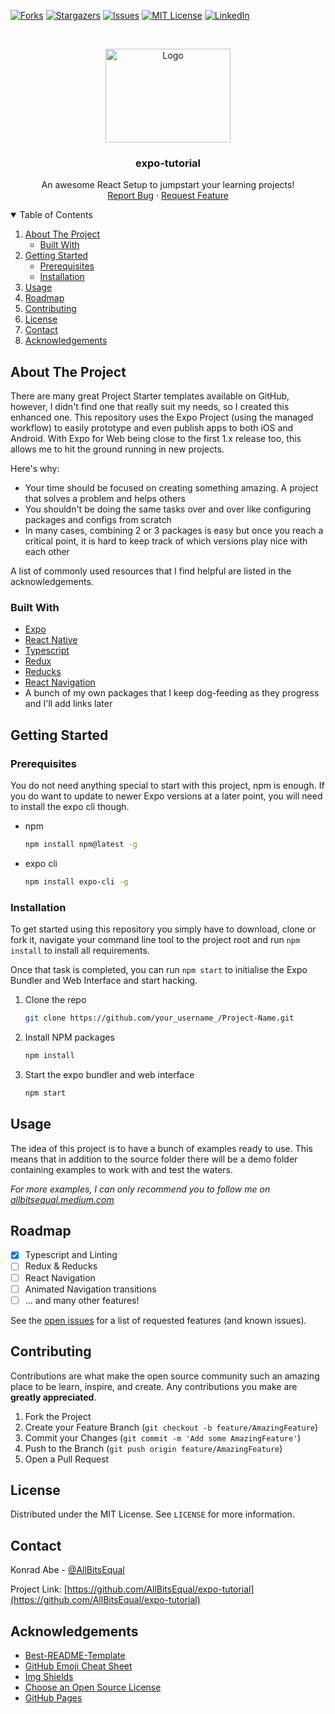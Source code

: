 <!-- PROJECT SHIELDS -->
<!--
*** I'm using markdown "reference style" links for readability.
*** Reference links are enclosed in brackets [ ] instead of parentheses ( ).
*** See the bottom of this document for the declaration of the reference variables
*** for contributors-url, forks-url, etc. This is an optional, concise syntax you may use.
*** https://www.markdownguide.org/basic-syntax/#reference-style-links
-->
[![Forks][forks-shield]][forks-url]
[![Stargazers][stars-shield]][stars-url]
[![Issues][issues-shield]][issues-url]
[![MIT License][license-shield]][license-url]
[![LinkedIn][linkedin-shield]][linkedin-url]



<!-- PROJECT LOGO -->
<br />
<p align="center">
  <a href="https://github.com/AllBitsEqual/expo-tutorial">
    <img src="assets/AllBitsEqual_logo_light.png" alt="Logo" width="200" height="150">
  </a>

<h3 align="center">expo-tutorial</h3>

  <p align="center">
    An awesome React Setup to jumpstart your learning projects!
    <br />
<!--
    <a href="https://github.com/AllBitsEqual/expo-tutorial"><strong>Explore the docs »</strong></a>
    <br />
    <br />
    <a href="https://github.com/AllBitsEqual/expo-tutorial">View Demo</a>
    ·
-->
    <a href="https://github.com/AllBitsEqual/expo-tutorial/issues">Report Bug</a>
    ·
    <a href="https://github.com/AllBitsEqual/expo-tutorial/issues">Request Feature</a>
  </p>



<!-- TABLE OF CONTENTS -->
<details open="open">
  <summary>Table of Contents</summary>
  <ol>
    <li>
      <a href="#about-the-project">About The Project</a>
      <ul>
        <li><a href="#built-with">Built With</a></li>
      </ul>
    </li>
    <li>
      <a href="#getting-started">Getting Started</a>
      <ul>
        <li><a href="#prerequisites">Prerequisites</a></li>
        <li><a href="#installation">Installation</a></li>
      </ul>
    </li>
    <li><a href="#usage">Usage</a></li>
    <li><a href="#roadmap">Roadmap</a></li>
    <li><a href="#contributing">Contributing</a></li>
    <li><a href="#license">License</a></li>
    <li><a href="#contact">Contact</a></li>
    <li><a href="#acknowledgements">Acknowledgements</a></li>
  </ol>
</details>



<!-- ABOUT THE PROJECT -->
## About The Project

<!--[![Product Name Screen Shot][product-screenshot]](https://example.com)-->

There are many great Project Starter templates available on GitHub, however, I didn't find one that really suit my needs, so I created this enhanced one. This repository uses the Expo Project (using the managed workflow) to easily prototype and even publish apps to both iOS and Android. With Expo for Web being close to the first 1.x release too, this allows me to hit the ground running in new projects.

Here's why:
* Your time should be focused on creating something amazing. A project that solves a problem and helps others
* You shouldn't be doing the same tasks over and over like configuring packages and configs from scratch
* In many cases, combining 2 or 3 packages is easy but once you reach a critical point, it is hard to keep track of which versions play nice with each other

A list of commonly used resources that I find helpful are listed in the acknowledgements.


### Built With

* [Expo]()
* [React Native]()
* [Typescript]()
* [Redux]()
* [Reducks]()
* [React Navigation]()
* A bunch of my own packages that I keep dog-feeding as they progress and I'll add links later



<!-- GETTING STARTED -->
## Getting Started

### Prerequisites

You do not need anything special to start with this project, npm is enough. If you do want to update to newer Expo versions at a later point, you will need to install the expo cli though.
* npm
  ```sh
  npm install npm@latest -g
  ```
* expo cli
  ```sh
  npm install expo-cli -g
  ```
  
### Installation

To get started using this repository you simply have to download, clone or fork it, navigate your command line tool to the project root and run `npm install` to install all requirements.

Once that task is completed, you can run `npm start` to initialise the Expo Bundler and Web Interface and start hacking.

1. Clone the repo
   ```sh
   git clone https://github.com/your_username_/Project-Name.git
   ```
2. Install NPM packages
   ```sh
   npm install
   ```
3. Start the expo bundler and web interface
   ```sh
   npm start
   ```
   


<!-- USAGE EXAMPLES -->
## Usage

The idea of this project is to have a bunch of examples ready to use. This means that in addition to the source folder there will be a demo folder containing examples to work with and test the waters.

_For more examples, I can only recommend you to follow me on [allbitsequal.medium.com](https://allbitsequal.medium.com/)_



<!-- ROADMAP -->
## Roadmap

- [x] Typescript and Linting
- [ ] Redux & Reducks
- [ ] React Navigation
- [ ] Animated Navigation transitions
- [ ] ... and many other features!

See the [open issues](https://github.com/AllBitsEqual/expo-tutorial/issues) for a list of requested features (and known issues).



<!-- CONTRIBUTING -->
## Contributing

Contributions are what make the open source community such an amazing place to be learn, inspire, and create. Any contributions you make are **greatly appreciated**.

1. Fork the Project
2. Create your Feature Branch (`git checkout -b feature/AmazingFeature`)
3. Commit your Changes (`git commit -m 'Add some AmazingFeature'`)
4. Push to the Branch (`git push origin feature/AmazingFeature`)
5. Open a Pull Request



<!-- LICENSE -->
## License

Distributed under the MIT License. See `LICENSE` for more information.



<!-- CONTACT -->
## Contact

Konrad Abe - [@AllBitsEqual](https://twitter.com/AllBitsEqual)

Project Link: [https://github.com/AllBitsEqual/expo-tutorial](https://github.com/AllBitsEqual/expo-tutorial)



<!-- ACKNOWLEDGEMENTS -->
## Acknowledgements
* [Best-README-Template](https://github.com/othneildrew/Best-README-Template)
* [GitHub Emoji Cheat Sheet](https://www.webpagefx.com/tools/emoji-cheat-sheet)
* [Img Shields](https://shields.io)
* [Choose an Open Source License](https://choosealicense.com)
* [GitHub Pages](https://pages.github.com)



<!-- MARKDOWN LINKS & IMAGES -->
<!-- https://www.markdownguide.org/basic-syntax/#reference-style-links -->
[forks-shield]: https://img.shields.io/github/forks/AllBitsEqual/expo-tutorial.svg?style=for-the-badge
[forks-url]: https://github.com/AllBitsEqual/expo-tutorial/network/members
[stars-shield]: https://img.shields.io/github/stars/AllBitsEqual/expo-tutorial.svg?style=for-the-badge
[stars-url]: https://github.com/AllBitsEqual/expo-tutorial/stargazers
[issues-shield]: https://img.shields.io/github/issues/AllBitsEqual/expo-tutorial.svg?style=for-the-badge
[issues-url]: https://github.com/AllBitsEqual/expo-tutorial/issues
[license-shield]: https://img.shields.io/github/license/AllBitsEqual/expo-tutorial.svg?style=for-the-badge
[license-url]: https://github.com/AllBitsEqual/expo-tutorial/blob/master/LICENSE.txt
[linkedin-shield]: https://img.shields.io/badge/-LinkedIn-black.svg?style=for-the-badge&logo=linkedin&colorB=555
[linkedin-url]: https://linkedin.com/in/konrad-abe/
<!-- [product-screenshot]: images/screenshot.png -->
